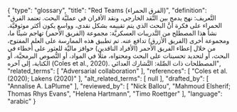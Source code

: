 {
    "type": "glossary",
    "title": "Red Teams (الفرق الحمراء)",
    "definition": "التَّعريف: نهج يدمج بين النَّقد الخارجي، ونقد الأقران في عمليَّة البحث. تعتمد الفرق الحمراء على فكرة أنَّ البحث الذي يتم تقييمه بشكل نقدي، وواسع يكون أكثر موثوقيَّة.  نشأ هذا المصطلح من التَّدريبات العسكريَّة: مجموعة (الفريق الأحمر) تهاجم شيئًا ما، ومجموعة أخرى (الفريق الأزرق) تدافع عنه. تم تطبيق هذه الممارسة على العلم المفتوح، من خلال إعطاء الفريق الأحمر (الأفراد الناقدين) حوافز ماليَّة للعثور على أخطاء في البحث، أو لتحديد تحسينات على البحث ومحتواه، مثلًا في المواد، أو النُّصوص البرمجيَّة، أو الكتابة، إلى آخره (Coles et al., 2020).  المصطلحات ذات الصِّلة: التَّشارك العدائي",
    "related_terms": [
        "Adversarial collaboration"
    ],
    "references": [
        "Coles et al. (2020); Lakens (2020)"
    ],
    "alt_related_terms": [
        null
    ],
    "drafted_by": [
        "Annalise A. LaPlume"
    ],
    "reviewed_by": [
        "Nick Ballou",
        "Mahmoud Elsherif; Thomas Rhys Evans",
        "Helena Hartmann",
        "Timo Roettger"
    ],
    "language": "arabic"
}